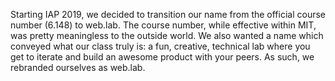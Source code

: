 Starting IAP 2019, we decided to transition our name from the official course number (6.148) to web.lab. The course number, while effective within MIT, was pretty meaningless to the outside world. We also wanted a name which conveyed what our class truly is: a fun, creative, technical lab where you get to iterate and build an awesome product with your peers. As such, we rebranded ourselves as web.lab.
